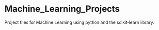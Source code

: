 # Machine_Learning_Projects
Project files for Machine Learning using python and the scikit-learn library.
